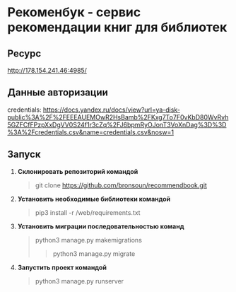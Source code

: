 # Рекоменбук - сервис рекомендации книг для библиотек
## Ресурс
http://178.154.241.46:4985/
## Данные авторизации
credentials: https://docs.yandex.ru/docs/view?url=ya-disk-public%3A%2F%2FEEEAUEMOwR2HsBamb%2FKxg7To7F0vKbD80WvRvh5GZFCfFPzpXxDgVV0S24f1r3cZq%2FJ6bpmRyOJonT3VoXnDag%3D%3D%3A%2Fcredentials.csv&name=credentials.csv&nosw=1

## Запуск
1. **Склонировать репозиторий командой**
   > git clone https://github.com/bronsoun/recommendbook.git
4. **Установить необходимые библиотеки командой**
   > pip3 install -r /web/requirements.txt
6. **Установить миграции последовательностью команд**
   > python3 manage.py makemigrations
   >> python3 manage.py migrate
8. **Запустить проект командой**
   > python3 manage.py runserver
